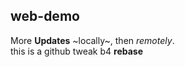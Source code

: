 ## web-demo

More __Updates__ ~locally~,
then *_remotely_*.     
this is a github tweak b4 **rebase**
